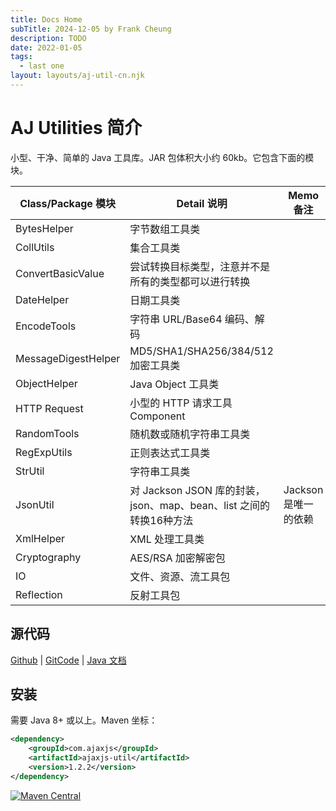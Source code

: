 ```yaml
---
title: Docs Home
subTitle: 2024-12-05 by Frank Cheung
description: TODO
date: 2022-01-05
tags:
  - last one
layout: layouts/aj-util-cn.njk
---
```


# AJ Utilities 简介

小型、干净、简单的 Java 工具库。JAR 包体积大小约 60kb。它包含下面的模块。

| Class/Package 模块    | Detail 说明                     | Memo 备注 |
|---------------------|-------------------------------|---------|
| BytesHelper         | 字节数组工具类                       |         |
| CollUtils           | 集合工具类                         |         |
| ConvertBasicValue   | 尝试转换目标类型，注意并不是所有的类型都可以进行转换    |         |
| DateHelper          | 日期工具类                         |         |
| EncodeTools         | 字符串 URL/Base64 编码、解码     |         |
| MessageDigestHelper | MD5/SHA1/SHA256/384/512 加密工具类 |         |
| ObjectHelper        | Java Object 工具类     |         |
| HTTP Request         | 小型的 HTTP 请求工具 Component                                                         |                                           |
| RandomTools         | 随机数或随机字符串工具类   |         |
| RegExpUtils         | 正则表达式工具类                      |         |
| StrUtil             | 字符串工具类                        |         |
| JsonUtil             | 对 Jackson JSON 库的封装，json、map、bean、list 之间的转换16种方法 | Jackson 是唯一的依赖|
| XmlHelper           | XML 处理工具类                     |         |
| Cryptography        | AES/RSA 加密解密包                 |         |
| IO                  | 文件、资源、流工具包                    |         |
| Reflection             | 反射工具包                         |         |

## 源代码

[Github](https://github.com/lightweight-component/aj-util) | [GitCode](https://gitcode.com/lightweight-component/aj-util) | [Java 文档](https://javadoc.io/doc/com.ajaxjs/ajaxjs-util) 


## 安装
需要 Java 8+ 或以上。Maven 坐标：

```xml
<dependency>
    <groupId>com.ajaxjs</groupId>
    <artifactId>ajaxjs-util</artifactId>
    <version>1.2.2</version>
</dependency>
```

[![Maven Central](https://img.shields.io/maven-central/v/com.ajaxjs/ajaxjs-util?label=Latest%20Release)](https://central.sonatype.com/artifact/com.ajaxjs/ajaxjs-util)